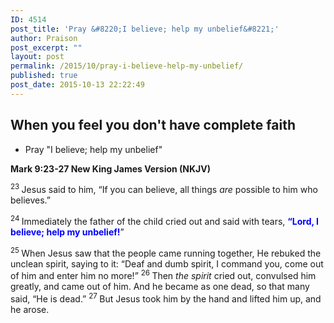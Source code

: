 ```yaml
---
ID: 4514
post_title: 'Pray &#8220;I believe; help my unbelief&#8221;'
author: Praison
post_excerpt: ""
layout: post
permalink: /2015/10/pray-i-believe-help-my-unbelief/
published: true
post_date: 2015-10-13 22:22:49
---
```

<h2>When you feel you don't have complete faith</h2>
<ul>
	<li>Pray "I believe; help my unbelief"</li>
</ul>
<strong><span class="passage-display-bcv">Mark 9:23-27
</span><span class="passage-display-version">New King James Version (NKJV)</span></strong>

<span id="en-NKJV-24562" class="text Mark-9-23"><sup class="versenum">23 </sup>Jesus said to him, <span class="woj">“If you can believe,</span><span class="woj"> all things <i>are</i> possible to him who believes.”</span></span>

<span id="en-NKJV-24563" class="text Mark-9-24"><sup class="versenum">24 </sup>Immediately the father of the child cried out and said with tears, <strong><span style="color: #0000ff;">“Lord, I believe; help my unbelief!</span></strong>”</span>

<span id="en-NKJV-24564" class="text Mark-9-25"><sup class="versenum">25 </sup>When Jesus saw that the people came running together, He rebuked the unclean spirit, saying to it: <span class="woj">“Deaf and dumb spirit, I command you, come out of him and enter him no more!”</span> </span><span id="en-NKJV-24565" class="text Mark-9-26"><sup class="versenum">26 </sup>Then <i>the spirit</i> cried out, convulsed him greatly, and came out of him. And he became as one dead, so that many said, “He is dead.” </span><span id="en-NKJV-24566" class="text Mark-9-27"><sup class="versenum">27 </sup>But Jesus took him by the hand and lifted him up, and he arose.</span>